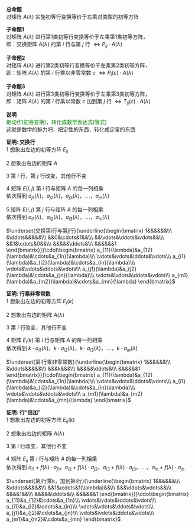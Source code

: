 **总命题**  
对矩阵 $A(\lambda)$ 实施初等行变换等价于左乘对类型的初等方阵  
  
**子命题1**  
对矩阵 $A(\lambda)$ 进行第1类初等行变换等价于左乘第1类初等方阵，  
即：交换矩阵 $A(\lambda)$ 的第 $i$ 行与第 $j$ 行 $\Leftrightarrow P_{ij}\cdot A(\lambda)$  
  
**子命题2**  
对矩阵 $A(\lambda)$ 进行第2类初等行变换等价于左乘第2类初等方阵，  
即：矩阵 $A(\lambda)$ 的第 $i$ 行乘以非零常数 $c$  $\Leftrightarrow P_i(c)\cdot A(\lambda)$  
  
**子命题3**  
对矩阵 $A(\lambda)$ 进行第3类初等行变换等价于左乘第3类初等方阵，  
即：矩阵 $A(\lambda)$ 的第 $i$ 行乘以常数 $c$ 加到第 $j$ 行 $\Leftrightarrow T_{ij}(c)\cdot A(\lambda)$  
  
**说明**  
<font color=green>把动作(初等变换)，转化成数学表达式(等式)</font>  
这就是数学的魅力吧，把定性的东西，转化成定量的东西  
  
**证明: 交换行**  
1 想象出左边的初等方阵 $E_{ij}$  
  
2 想象出右边的矩阵 $A$  
  
3 第 $i$ 行，第 $j$ 行改变，其他行不变  
  
4 矩阵 $E(i,j)$ 第 $i$ 行与矩阵 $A$ 的每一列相乘  
依次得到 $a_{j1}(\lambda)，a_{j2}(\lambda)，a_{j3}(\lambda)，\cdots，a_{jn}(\lambda)$  
  
5 矩阵 $E(i,j)$ 第 $j$ 行与矩阵 $A$ 的每一列相乘  
依次得到 $a_{i1}(\lambda)，a_{i2}(\lambda)，a_{i3}(\lambda)，\cdots，a_{in}(\lambda)$  
  
$\underset{交换第i行与第j行}{\underline{\begin{bmatrix}  
1&&&&&&\\\  
&\ddots&&&&&\\\  
&&0&\cdots&1&&\\\  
&&\vdots&\ddots&\vdots&&\\\  
&&1&\cdots&0&&\\\  
&&&&&\ddots&\\\  
&&&&&&1  
\end{bmatrix}}}\cdot\begin{bmatrix}  
a_{11}(\lambda)&a_{12}(\lambda)&\cdots&a_{1n}(\lambda)\\\ \vdots&\vdots&\ddots&\vdots\\\ a_{i1}(\lambda)&a_{i2}(\lambda)&\cdots&a_{in}(\lambda)\\\  
\vdots&\vdots&\ddots&\vdots\\\ a_{j1}(\lambda)&a_{j2}(\lambda)&\cdots&a_{jn}(\lambda)\\\ \vdots&\vdots&\ddots&\vdots\\\  
a_{m1}(\lambda)&a_{m2}(\lambda)&\cdots&a_{mn}(\lambda)  
\end{bmatrix}$  
  
**证明: 行乘非零常数**  
1 想象出左边的初等方阵 $E_i(k)$  
  
2 想象出右边的矩阵 $A(\lambda)$  
  
3 第 $i$ 行改变，其他行不变  
  
4 矩阵 $E_i(k)$ 第 $i$ 行与矩阵 $A$ 的每一列相乘  
依次得到 $k\cdot a_{i1}(\lambda)，k\cdot a_{i2}(\lambda)，k\cdot a_{i3}(\lambda)，\cdots，k\cdot a_{in}(\lambda)$  
  
$\underset{第i行乘非零常数}{\underline{\begin{bmatrix}  
1&&&&&&\\\  
&\ddots&&&&&\\\  
&&&k&&&\\\  
&&&&&\ddots&\\\  
&&&&&&1  
\end{bmatrix}}}\cdot\begin{bmatrix}  
a_{11}(\lambda)&a_{12}(\lambda)&\cdots&a_{1n}(\lambda)\\\ \vdots&\vdots&\ddots&\vdots\\\ a_{i1}(\lambda)&a_{i2}(\lambda)&\cdots&a_{in}(\lambda)\\\  
\vdots&\vdots&\ddots&\vdots\\\  
a_{m1}(\lambda)&a_{m2}(\lambda)&\cdots&a_{mn}(\lambda)  
\end{bmatrix}$  
  
**证明: 行“倍加”**  
1 想象出左边的初等方阵 $E_{ij}(k)$  
  
2 想象出右边的矩阵 $A(\lambda)$  
  
3 第 $i$ 行改变，其他行不变  
  
4 矩阵 $E_{ij}$ 第 $i$ 行与矩阵 $A$ 的每一列相乘  
依次得到 $a_{i1}+f(\lambda)\cdot a_{j1}，a_{i2}+f(\lambda)\cdot a_{j2}，  
a_{i3}+f(\lambda)\cdot a_{j3}，\cdots，a_{in}+f(\lambda)\cdot a_{jn}$  
  
$\underset{第j行乘k，加到第i行}{\underline{\begin{bmatrix}  
1&&&&&&\\\  
&\ddots&&&&&\\\  
&&1&\cdots&f(\lambda)&&\\\  
&&&\ddots&\vdots&&\\\  
&&&&1&&\\\  
&&&&&\ddots&\\\  
&&&&&&1  
\end{bmatrix}}}\cdot\begin{bmatrix}  
a_{11}&a_{12}&\cdots&a_{1n}\\\ \vdots&\vdots&\ddots&\vdots\\\ a_{i1}&a_{i2}&\cdots&a_{in}\\\  
\vdots&\vdots&\ddots&\vdots\\\ a_{j1}&a_{j2}&\cdots&a_{jn}\\\ \vdots&\vdots&\ddots&\vdots\\\  
a_{m1}&a_{m2}&\cdots&a_{mn}  
\end{bmatrix}$  
